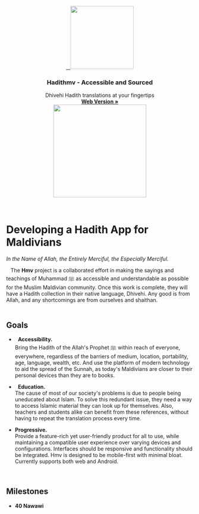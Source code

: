 <p align="center">
  <a href="https://hadithmv.com/">
    <img src="https://hadithmv.github.io/img/newLogo4/newLogo4.svg" alt="" width=170 height=170>
  </a>
  <h3 align="center">Hadithmv - Accessible and Sourced</h3>
  <p align="center">
    Dhivehi Hadith translations at your fingertips
    <br>
    <a href="http://hadithmv.com"><strong>Web Version »</strong></a>
    <br>
  
<!--
    <br>
    <a href="http://hadithmv.com">Web Version</a>
    ·
    <a href="https://play.google.com/store/apps/details?id=com.hadithmv.hmv">Android Version</a>

    ·
    <a href="https://hadithmv.github.io/alt/Desktop/Hadithmv-Win.zip">Desktop Version</a>
    <br>
-->
  <a href="https://play.google.com/store/apps/details?id=com.hadithmv.hmv">
    <img src="https://play.google.com/intl/en_us/badges/images/generic/en_badge_web_generic.png" alt="" width=250>
  </a>
  </p> <!-- end of top <p align="center"> --> <br>

# Developing a Hadith App for Maldivians

<i>In the Name of Allah, the Entirely Merciful, the Especially Merciful.</i>

    The <b>Hmv</b> project is a collaborated effort in making the sayings and teachings of Muhammad  ﷺ as accessible and understandable as possible for the Muslim Maldivian community. Once this work is complete, they will have a Hadith collection in their native language, Dhivehi. Any good is from Allah, and any shortcomings are from ourselves and shaithan.
<br><br>

## Goals
-   <b>Accessibility.</b><br>
Bring the Hadith of the Allah's Prophet ﷺ within reach of everyone, everywhere, regardless of the barriers of medium, location, portability, age, language, wealth, etc. And use the platform of modern technology to aid the spread of the Sunnah, as today's Maldivians are closer to their personal devices than they are to books.

-   **Education.**<br>
    The cause of most of our society's problems is due to people being uneducated about Islam. To solve this redundant issue, they need a way to access Islamic material they can look up for themselves. Also, teachers and students alike can benefit from these references, without having to repeat the translation process every time.

-   **Progressive.**<br>
    Provide a feature-rich yet user-friendly product for all to use, while maintaining a compatible user experience over varying devices and configurations. Interfaces should be responsive and functionality should be integrated. Hmv is designed to be mobile-first with minimal bloat. Currently supports both web and Android.
<br>

## Milestones
-   **40 Nawawi**
